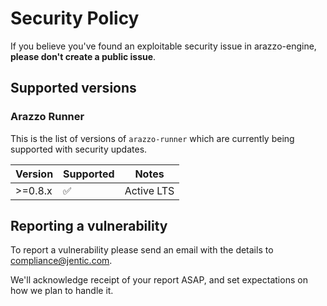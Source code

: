 # Security Policy

If you believe you've found an exploitable security issue in arazzo-engine,
**please don't create a public issue**.

## Supported versions

### Arazzo Runner
This is the list of versions of `arazzo-runner` which are
currently being supported with security updates.

| Version    | Supported          | Notes                           |
|------------|--------------------|---------------------------------|
| &gt;=0.8.x | :white_check_mark: | Active LTS                      |

## Reporting a vulnerability

To report a vulnerability please send an email with the details to [compliance@jentic.com](mailto:compliance@jentic.com).

We'll acknowledge receipt of your report ASAP, and set expectations on how we plan to handle it.